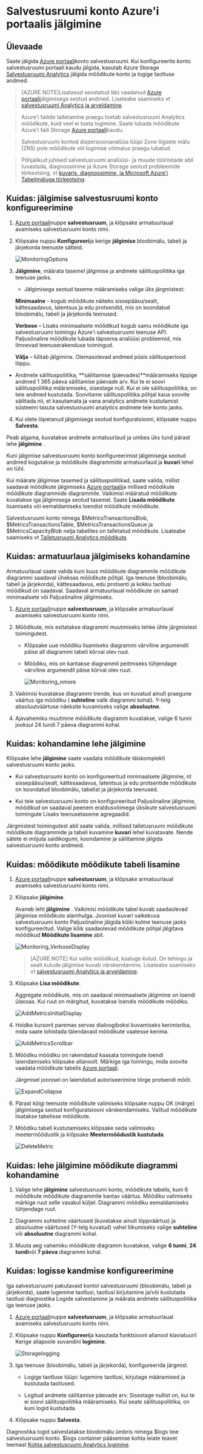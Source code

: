 <properties
    pageTitle="Kuidas jälgida salvestusruumi konto | Microsoft Azure'i"
    description="Saate teada, kuidas jälgida salvestusruumi konto Azure Azure portaali kaudu."
    services="storage"
    documentationCenter=""
    authors="robinsh"
    manager="carmonm"
    editor="tysonn"/>

<tags
    ms.service="storage"
    ms.workload="storage"
    ms.tgt_pltfrm="na"
    ms.devlang="na"
    ms.topic="article"
    ms.date="08/03/2016"
    ms.author="robinsh"/>

# <a name="monitor-a-storage-account-in-the-azure-portal"></a>Salvestusruumi konto Azure'i portaalis jälgimine

## <a name="overview"></a>Ülevaade

Saate jälgida [Azure portaali](https://portal.azure.com)konto salvestusruumi. Kui konfigureerite konto salvestusruumi portaali kaudu jälgida, kasutab Azure Storage [Salvestusruumi Analytics](http://msdn.microsoft.com/library/azure/hh343270.aspx) jälgida mõõdikute konto ja logige taotluse andmed.

> [AZURE.NOTE]Lisatasud seostatud läbi vaadanud [Azure portaali](https://portal.azure.com)jälgimisega seotud andmed. Lisateabe saamiseks vt <a href="http://msdn.microsoft.com/library/azure/hh360997.aspx">salvestusruumi Analytics ja arveldamine</a>. <br />

> Azure'i failide talletamine praegu toetab salvestusruumi Analytics mõõdikute, kuid veel ei toeta logimine. Saate lubada mõõdikute Azure'i faili Storage [Azure portaali](https://portal.azure.com)kaudu.

> Salvestusruumi kontod dispersioonanalüüs tüüpi Zone liigsete mälu (ZRS) pole mõõdikute või logimise võimalus praegu lubatud. 

> Põhjalikud juhised salvestusruumi analüüsi- ja muude tööriistade abil tuvastada, diagnoosimine ja Azure Storage seotud probleemide tõrkeotsing, vt [kuvaris, diagnoosimine, ja Microsoft Azure'i Tabelimäluga tõrkeotsing](storage-monitoring-diagnosing-troubleshooting.md).


## <a name="how-to-configure-monitoring-for-a-storage-account"></a>Kuidas: jälgimise salvestusruumi konto konfigureerimine

1. [Azure portaali](https://portal.azure.com)nuppe **salvestusruum**, ja klõpsake armatuurlaual avamiseks salvestusruumi konto nimi.

2. Klõpsake nuppu **Konfigureeri**ja kerige **jälgimise** bloobimälu, tabeli ja järjekorda teenuste sätteid.

    ![MonitoringOptions](./media/storage-monitor-storage-account/Storage_MonitoringOptions.png)

3. **Jälgimine**, määrata tasemel jälgimise ja andmete säilituspoliitika iga teenuse jaoks.

    -  Jälgimisega seotud taseme määramiseks valige üks järgmistest:

      **Minimaalne** - kogub mõõdikute näiteks sissepääsu/sealt, kättesaadavus, latentsus ja edu protsendid, mis on koondatud bloobimälu, tabeli ja järjekorda teenused.

      **Verbose** – Lisaks minimaalsete mõõdikud kogub samu mõõdikute iga salvestusruumi toimingu Azure'i salvestusruumi teenuse API. Paljusõnaline mõõdikute lubada täpsema analüüsi probleemid, mis ilmnevad teenuserakenduse toimingud.

      **Välja** – lülitab jälgimine. Olemasolevad andmed püsis säilitusperiood lõppu.

- Andmete säilituspoliitika, **säilitamise (päevades)**määramiseks tippige andmed 1 365 päeva säilitamise päevade arv. Kui te ei soovi säilituspoliitika määramiseks, sisestage null. Kui ei ole säilituspoliitika, on teie andmed kustutada. Soovitame säilituspoliitika põhjal kaua soovite säilitada nii, et kasutamata ja vana analytics andmete kustutamist süsteemi tasuta salvestusruumi analytics andmete teie konto jaoks.

4. Kui olete lõpetanud jälgimisega seotud konfiguratsiooni, klõpsake nuppu **Salvesta**.

Peab algama, kuvatakse andmete armatuurlaud ja umbes üks tund pärast lehe **jälgimine** .

Kuni jälgimise salvestusruumi konto konfigureerimist jälgimisega seotud andmed kogutakse ja mõõdikute diagrammide armatuurlaud ja **kuvari** lehel on tühi.

Kui määrate jälgimise tasemed ja säilituspoliitikad, saate valida, millist saadaval mõõdikute jälgimiseks [Azure portaali](https://portal.azure.com)ja millised mõõdikute mõõdikute diagrammide diagrammile. Vaikimisi määratud mõõdikute kuvatakse iga jälgimisega seotud tasemel. Saate **Lisada mõõdikute** lisamiseks või eemaldamiseks loendist mõõdikute mõõdikute.

Salvestusruumi konto nimega $MetricsTransactionsBlob, $MetricsTransactionsTable, $MetricsTransactionsQueue ja $MetricsCapacityBlob nelja tabelites on talletatud mõõdikute. Lisateabe saamiseks vt [Talletusruumi Analytics mõõdikute](http://msdn.microsoft.com/library/azure/hh343258.aspx).


## <a name="how-to-customize-the-dashboard-for-monitoring"></a>Kuidas: armatuurlaua jälgimiseks kohandamine

Armatuurlaual saate valida kuni kuus mõõdikute diagrammile mõõdikute diagrammi saadaval üheksas mõõdikute põhjal. Iga teenuse (bloobimälu, tabeli ja järjekorda), kättesaadavus, edu protsenti ja kokku taotlusi mõõdikud on saadaval. Saadaval armatuurlaual mõõdikute on samad minimaalsete või Paljusõnaline jälgimiseks.

1. [Azure portaali](https://portal.azure.com)nuppe **salvestusruum**, ja klõpsake armatuurlaual avamiseks salvestusruumi konto nimi.

2. Mõõdikute, mis esitatakse diagrammi muutmiseks tehke ühte järgmistest toimingutest.

    - Klõpsake uue mõõdiku lisamiseks diagrammi värviline argumendil päise all diagrammi tabeli kõrval olev ruut.

    - Mõõdiku, mis on kantakse diagrammil peitmiseks tühjendage värviline argumendil päise kõrval olev ruut.

        ![Monitoring_nmore](./media/storage-monitor-storage-account/storage_Monitoring_nmore.png)

3. Vaikimisi kuvatakse diagrammi trende, kus on kuvatud ainult praegune väärtus iga mõõdiku ( **suhteline** valik diagrammi kohal). Y-telg absoluutväärtuse näeksite kuvamiseks valige **absoluutne**.

4. Ajavahemiku muutmine mõõdikute diagramm kuvatakse, valige 6 tunni jooksul 24 tundi 7 päeva diagrammi kohal.


## <a name="how-to-customize-the-monitor-page"></a>Kuidas: kohandamine lehe jälgimine

Klõpsake lehe **jälgimine** saate vaadata mõõdikute täiskomplekti salvestusruumi konto jaoks.

- Kui salvestusruumi konto on konfigureeritud minimaalsete jälgimine, nt sissepääsu/sealt, kättesaadavus, latentsus ja edu protsentide mõõdikute on koondatud bloobimälu, tabelist ja järjekorda teenused.

- Kui teie salvestusruumi konto on konfigureeritud Paljusõnaline jälgimine, mõõdikud on saadaval peenem eraldusvõimega üksikute salvestusruumi toimingute Lisaks teenusetaseme agregaadid.

Järgmistest toimingutest abil saate valida, millised talletusruumi mõõdikute mõõdikute diagrammide ja tabeli kuvamine **kuvari** lehel kuvatavate. Nende sätete ei mõjuta saidikogumi, koondamine ja säilitamine jälgida salvestusruumi konto andmeid.

## <a name="how-to-add-metrics-to-the-metrics-table"></a>Kuidas: mõõdikute mõõdikute tabeli lisamine


1. [Azure portaali](https://portal.azure.com)nuppe **salvestusruum**, ja klõpsake armatuurlaual avamiseks salvestusruumi konto nimi.

2. Klõpsake **jälgimine**.

    Avaneb leht **jälgimine** . Vaikimisi mõõdikute tabel kuvab saadaolevad jälgimise mõõdikute alamhulga. Joonisel kuvari vaikekuva salvestusruumi konto Paljusõnaline jälgida kõiki kolme teenuse jaoks konfigureeritud. Valige kõik saadaolevad mõõdikute põhjal jälgitava mõõdikud **Mõõdikute lisamine** abil.

    ![Monitoring_VerboseDisplay](./media/storage-monitor-storage-account/Storage_Monitoring_VerboseDisplay.png)

    > [AZURE.NOTE] Kui valite mõõdikud, kaaluge kulud. On tehingu ja sealt kulude jälgimise kuvab värskendamine. Lisateabe saamiseks vt [salvestusruumi Analytics ja arveldamine](http://msdn.microsoft.com/library/azure/hh360997.aspx).

3. Klõpsake **Lisa mõõdikute**.

    Aggregate mõõdikute, mis on saadaval minimaalsete jälgimine on loendi ülaosas. Kui ruut on märgitud, kuvatakse loendis mõõdikute mõõdiku.

    ![AddMetricsInitialDisplay](./media/storage-monitor-storage-account/Storage_AddMetrics_InitialDisplay.png)

4. Hoidke kursorit paremas servas dialoogiboksi kuvamiseks kerimisriba, mida saate lohistada täiendavaid mõõdikute vaatesse kerima.

    ![AddMetricsScrollbar](./media/storage-monitor-storage-account/Storage_AddMetrics_Scrollbar.png)


5. Mõõdiku mõõdiku on rakendatud kaasata toimingute loendi laiendamiseks klõpsake allanoolt. Märkige iga toimingu, mida soovite vaadata mõõdikute tabelis [Azure portaali](https://portal.azure.com).

    Järgmisel joonisel on laiendatud autoriseerimine tõrge protsendi mõõt.

    ![ExpandCollapse](./media/storage-monitor-storage-account/Storage_AddMetrics_ExpandCollapse.png)


6. Pärast kõigi teenuste mõõdikute valimiseks klõpsake nuppu OK (märge) jälgimisega seotud konfiguratsiooni värskendamiseks. Valitud mõõdikute lisatakse tabelisse mõõdikute.

7. Mõõdiku tabeli kustutamiseks klõpsake seda valimiseks meetermõõdustik ja klõpsake **Meetermõõdustik kustutada**.

    ![DeleteMetric](./media/storage-monitor-storage-account/Storage_DeleteMetric.png)

## <a name="how-to-customize-the-metrics-chart-on-the-monitor-page"></a>Kuidas: lehe jälgimine mõõdikute diagrammi kohandamine

1. Valige lehe **jälgimine** salvestusruumi konto, mõõdikute tabelis, kuni 6 mõõdikute mõõdikute diagrammile kantav väärtus. Mõõdiku valimiseks märkige ruut selle vasakul küljel. Diagrammi mõõdiku eemaldamiseks tühjendage ruut.

2. Diagrammi suhteline väärtused (kuvatakse ainult lõppväärtus) ja absoluutne väärtused (Y-telg kuvatud) vahel liikumiseks valige **suhteline** või **absoluutne** diagrammi kohal.

3.  Muuta aeg vahemiku mõõdikute diagramm kuvatakse, valige **6 tunni**, **24 tundi**või **7 päeva** diagrammi kohal.



## <a name="how-to-configure-logging"></a>Kuidas: logisse kandmise konfigureerimine

Iga salvestusruumi pakutavaid kontol salvestusruumi (bloobimälu, tabeli ja järjekorda), saate lugemine taotlusi, taotlusi kirjutamine ja/või kustutada taotlusi diagnostika Logide salvestamine ja määrata andmete säilituspoliitika iga teenuse jaoks.

1. [Azure portaali](https://portal.azure.com)nuppe **salvestusruum**, ja klõpsake armatuurlaual avamiseks salvestusruumi konto nimi.

2. Klõpsake nuppu **Konfigureeri**ja kasutada funktsiooni allanool klaviatuuril Kerige allapoole suvandini **logimine**.

    ![Storagelogging](./media/storage-monitor-storage-account/Storage_LoggingOptions.png)


3. Iga teenuse (bloobimälu, tabeli ja järjekorda), konfigureerida järgmist.

    - Logige taotluse tüüpi: lugemine taotlusi, kirjutage määramised ja kustutada taotlused.

    - Logitud andmete säilitamise päevade arv. Sisestage nullist on, kui te ei soovi säilituspoliitika määramiseks. Kui seate säilituspoliitika, on kuni logid kustutada.

4. Klõpsake nuppu **Salvesta**.

Diagnostika logid salvestatakse bloobimälu ümbris nimega $logs teie salvestusruumi konto. $logs container pääsemise kohta leiate teavet teemast [Kohta salvestusruumi Analytics logimine](http://msdn.microsoft.com/library/azure/hh343262.aspx).
